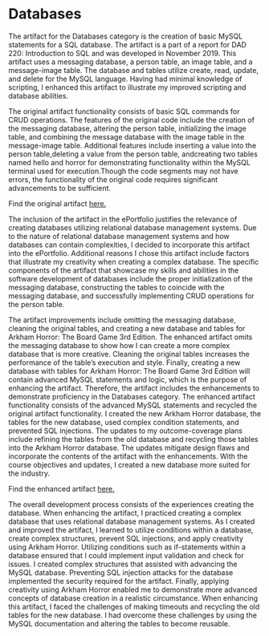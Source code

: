 # Databases

The artifact for the Databases category is the creation of basic MySQL statements for a SQL database. The artifact is a part of a report for DAD 220: Introduction to SQL and was developed in November 2019. This artifact uses a messaging database, a person table, an image table, and a message-image table. The database and tables utilize create, read, update, and delete for the MySQL language. Having had minimal knowledge of scripting, I enhanced this artifact to illustrate my improved scripting and database abilities.


The original artifact functionality consists of basic SQL commands for CRUD operations. The features of the original code include the creation of the messaging database, altering the person table, initializing the image table, and combining the message database with the image table in the message-image table. Additional features include inserting a value into the person table,deleting a value from the person table, andcreating two tables named hello and horror for demonstrating functionality within the MySQL terminal used for execution.Though the code segments may not have errors, the functionality of the original code requires significant advancements to be sufficient.

Find the original artifact [here.](https://github.com/GalarianRapidash2345/Enhancement-Three/blob/main/OldArtifact.sql)

The inclusion of the artifact in the ePortfolio justifies the relevance of creating databases utilizing relational database management systems. Due to the nature of relational database management systems and how databases can contain complexities, I decided to incorporate this artifact into the ePortfolio. Additional reasons I chose this artifact include factors that illustrate my creativity when creating a complex database. The specific components of the artifact that showcase my skills and abilities in the software development of databases include the proper initialization of the messaging database, constructing the tables to coincide with the messaging database, and successfully implementing CRUD operations for the person table.


The artifact improvements include omitting the messaging database, cleaning the original tables, and creating a new database and tables for Arkham Horror: The Board Game 3rd Edition. The enhanced artifact omits the messaging database to show how I can create a more complex database that is more creative. Cleaning the original tables increases the performance of the table’s execution and style. Finally, creating a new database with tables for Arkham Horror: The Board Game 3rd Edition will contain advanced MySQL statements and logic, which is the purpose of enhancing the artifact. Therefore, the artifact includes the enhancements to demonstrate proficiency in the Databases category.
The enhanced artifact functionality consists of the advanced MySQL statements and recycled the original artifact functionality. I created the new Arkham Horror database, the tables for the new database, used complex condition statements, and prevented SQL injections. The updates to my outcome-coverage plans include refining the tables from the old database and recycling those tables into the Arkham Horror database. The updates mitigate design flaws and incorporate the contents of the artifact with the enhancements. With the course objectives and updates, I created a new database more suited for the industry.

Find the enhanced artifact [here.](https://github.com/GalarianRapidash2345/Enhancement-Three/blob/main/EnhancedArtifact.sql)

The overall development process consists of the experiences creating the database. When enhancing the artifact, I practiced creating a complex database that uses relational database management systems. As I created and improved the artifact, I learned to utilize conditions within a database, create complex structures, prevent SQL injections, and apply creativity using Arkham Horror. Utilizing conditions such as if-statements within a database ensured that I could implement input validation and check for issues. I created complex structures that assisted with advancing the MySQL database. Preventing SQL injection attacks for the database implemented the security required for the artifact. Finally, applying creativity using Arkham Horror enabled me to demonstrate more advanced concepts of database creation in a realistic circumstance. When enhancing this artifact, I faced the challenges of making timeouts and recycling the old tables for the new database. I had overcome these challenges by using the MySQL documentation and altering the tables to become reusable.
